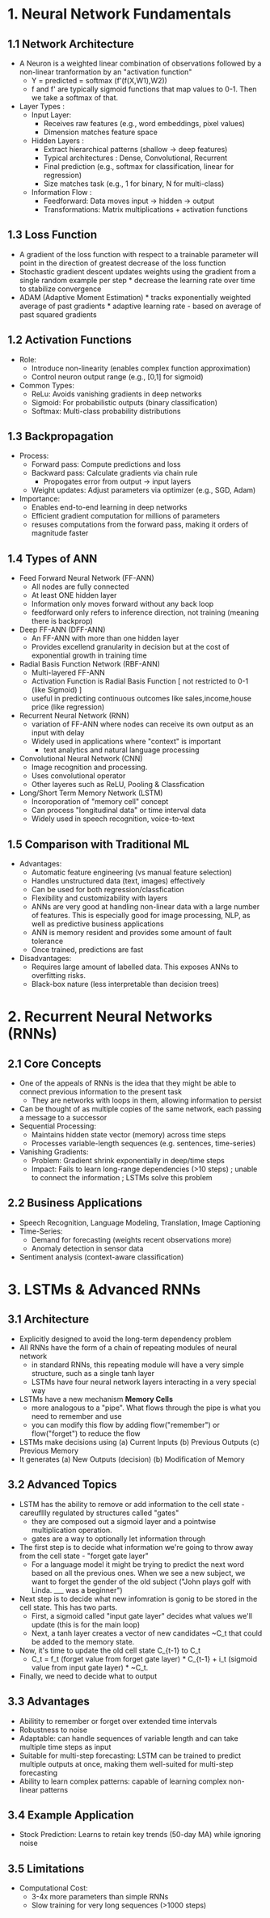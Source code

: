 # 1. Neural Network Fundamentals

## 1.1 Network Architecture
- A Neuron is a weighted linear combination of observations followed by a non-linear tranformation by an "activation function"
  * Y = predicted = softmax (f'(f(X,W1),W2))
  * f and f' are typically sigmoid functions that map values to 0-1. Then we take a softmax of that. 
- Layer Types : 
  * Input Layer:
    - Receives raw features (e.g., word embeddings, pixel values)
    - Dimension matches feature space
  * Hidden Layers :
    - Extract hierarchical patterns (shallow -> deep features)
    - Typical architectures : Dense, Convolutional, Recurrent
    - Final prediction (e.g., softmax for classification, linear for regression) 
    - Size matches task (e.g., 1 for binary, N for multi-class)
  * Information Flow :
    - Feedforward: Data moves input -> hidden -> output
    - Transformations: Matrix multiplications + activation functions
## 1.3 Loss Function
  * A gradient of the loss function with respect to a trainable parameter will point in the direction of greatest decrease of the loss function
  * Stochastic gradient descent updates weights using the gradient from a single random example per step
        * decrease the learning rate over time to stabilize convergence
  * ADAM (Adaptive Moment Estimation)
        * tracks exponentially weighted average of past gradients
        * adaptive learning rate - based on average of past squared gradients
## 1.2 Activation Functions
  * Role:
      - Introduce non-linearity (enables complex function approximation)
      - Control neuron output range (e.g., [0,1] for sigmoid)
  * Common Types:
      - ReLu: Avoids vanishing gradients in deep networks
      - Sigmoid: For probabilistic outputs (binary classification)
      - Softmax: Multi-class probability distributions
## 1.3 Backpropagation
  * Process:
      - Forward pass: Compute predictions and loss
      - Backward pass: Calculate gradients via chain rule
          * Propogates error from output -> input layers
      - Weight updates: Adjust parameters via optimizer (e.g., SGD, Adam)
  * Importance:
      - Enables end-to-end learning in deep networks
      - Efficient gradient computation for millions of parameters
      - resuses computations from the forward pass, making it orders of magnitude faster
## 1.4 Types of ANN
  * Feed Forward Neural Network (FF-ANN)
      - All nodes are fully connected
      - At least ONE hidden layer
      - Information only moves forward without any back loop
      - feedforward only refers to inference direction, not training (meaning there is backprop)
  * Deep FF-ANN (DFF-ANN)
      - An FF-ANN with more than one hidden layer
      - Provides excellend granularity in decision but at the cost of exponential growth in training time
  * Radial Basis Function Network (RBF-ANN)
      - Multi-layered FF-ANN
      - Activation Function is Radial Basis Function [ not restricted to 0-1 (like Sigmoid) ]
      - useful in predicting continuous outcomes like sales,income,house price (like regression)
  * Recurrent Neural Network (RNN)
      - variation of FF-ANN where nodes can receive its own output as an input with delay
      - Widely used in applications where "context" is important
          * text analytics and natural language processing
  * Convolutional Neural Network (CNN)
      - Image recognition and processing.
      - Uses convolutional operator
      - Other layeres such as ReLU, Pooling & Classfication
  * Long/Short Term Memory Network (LSTM)
      - Incoroporation of "memory cell" concept
      - Can process "longitudinal data" or time interval data
      - Widely used in speech recognition, voice-to-text
## 1.5 Comparison with Traditional ML
  * Advantages:
      - Automatic feature engineering (vs manual feature selection)
      - Handles unstructured data (text, images) effectively
      - Can be used for both regression/classfication
      - Flexibility and customizability with layers
      - ANNs are very good at handling non-linear data with a large number of features. This is especially good for image processing, NLP, as well as predictive business applications
      - ANN is memory resident and provides some amount of fault tolerance
      - Once trained, predictions are fast
  * Disadvantages:
      - Requires large amount of labelled data. This exposes ANNs to overfitting risks.
      - Black-box nature (less interpretable than decision trees)


# 2. Recurrent Neural Networks (RNNs)
## 2.1 Core Concepts
  * One of the appeals of RNNs is the idea that they might be able to connect previous information to the present task
    - They are networks with loops in them, allowing information to persist
  * Can be thought of as multiple copies of the same network, each passing a message to a successor
  * Sequential Processing:
    - Maintains hidden state vector (memory) across time steps 
    - Processes variable-length sequences (e.g. sentences, time-series)
  * Vanishing Gradients:
    - Problem: Gradient shrink exponentially in deep/time steps
    - Impact: Fails to learn long-range dependencies (>10 steps) ; unable to connect the information ; LSTMs solve this problem
## 2.2 Business Applications
  * Speech Recognition, Language Modeling, Translation, Image Captioning
  * Time-Series:
      - Demand for forecasting (weights recent observations more)
      - Anomaly detection in sensor data
  *  Sentiment analysis (context-aware classification)


# 3. LSTMs & Advanced RNNs
## 3.1 Architecture
  * Explicitly designed to avoid the long-term dependency problem
  * All RNNs have the form of a chain of repeating modules of neural network
      - in standard RNNs, this repeating module will have a very simple structure, such as a single tanh layer
      - LSTMs have four neural network layers interacting in a very special way
  * LSTMs have a new mechanism **Memory Cells**
      - more analogous to a "pipe". What flows through the pipe is what you need to remember and use
      - you can modify this flow by adding flow("remember") or flow("forget") to reduce the flow
  * LSTMs make decisions using (a) Current Inputs (b) Previous Outputs (c) Previous Memory
  * It generates (a) New Outputs (decision) (b) Modification of Memory
  
## 3.2 Advanced Topics
   - LSTM has the ability to remove or add information to the cell state - careufllly regulated by structures called "gates"
      - they are composed out a sigmoid layer and a pointwise multiplication operation.
      - gates are a way to optionally let information through
   - The first step is to decide what information we're going to throw away from the cell state - "forget gate layer"
      - For a language model it might be trying to predict the next word based on all the previous ones. When we see a new subject, we want to forget the gender of the old subject ("John plays golf with Linda. ___ was a beginner")
   - Next step is to decide what new infomration is gonig to be stored in the cell state. This has two parts.
     - First, a sigmoid called "input gate layer" decides what values we'll update (this is for the main loop)
     - Next, a tanh layer creates a vector of new candidates ~C_t that could be added to the memory state.
   - Now, it's time to update the old cell state C_{t-1} to C_t
     - C_t = f_t (forget value from forget gate layer) * C_{t-1} + i_t (sigmoid value from input gate layer) * ~C_t.
   - Finally, we need to decide what to output
## 3.3 Advantages
   - Abilitity to remember or forget over extended time intervals
   - Robustness to noise
   - Adaptable: can handle sequences of variable length and can take multiple time steps as input
   - Suitable for multi-step forecasting: LSTM can be trained to predict multiple outputs at once, making them well-suited for multi-step forecasting
   - Ability to learn complex patterns: capable of learning complex non-linear patterns 
## 3.4 Example Application
   - Stock Prediction: Learns to retain key trends (50-day MA) while ignoring noise
## 3.5 Limitations
  * Computational Cost:
      - 3-4x more parameters than simple RNNs
      - Slow training for very long sequences (>1000 steps)
